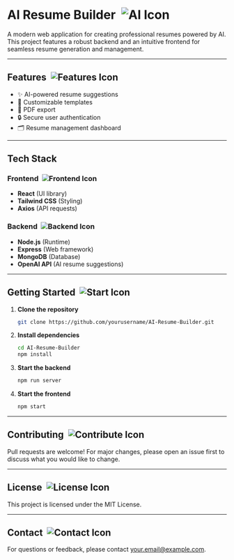 # AI Resume Builder &nbsp;![AI Icon](https://img.icons8.com/color/48/000000/artificial-intelligence.png)

A modern web application for creating professional resumes powered by AI. This project features a robust backend and an intuitive frontend for seamless resume generation and management.

---

## Features &nbsp;![Features Icon](https://img.icons8.com/fluency/48/000000/checklist.png)
- ✨ AI-powered resume suggestions
- 📝 Customizable templates
- 📄 PDF export
- 🔒 Secure user authentication
- 🗂️ Resume management dashboard

---

## Tech Stack

### Frontend &nbsp;![Frontend Icon](https://img.icons8.com/color/48/000000/react-native.png)
- **React** (UI library)
- **Tailwind CSS** (Styling)
- **Axios** (API requests)

### Backend &nbsp;![Backend Icon](https://img.icons8.com/color/48/000000/nodejs.png)
- **Node.js** (Runtime)
- **Express** (Web framework)
- **MongoDB** (Database)
- **OpenAI API** (AI resume suggestions)

---

## Getting Started &nbsp;![Start Icon](https://img.icons8.com/color/48/000000/play.png)

1. **Clone the repository**
    ```bash
    git clone https://github.com/yourusername/AI-Resume-Builder.git
    ```
2. **Install dependencies**
    ```bash
    cd AI-Resume-Builder
    npm install
    ```
3. **Start the backend**
    ```bash
    npm run server
    ```
4. **Start the frontend**
    ```bash
    npm start
    ```

---

## Contributing &nbsp;![Contribute Icon](https://img.icons8.com/color/48/000000/git.png)
Pull requests are welcome! For major changes, please open an issue first to discuss what you would like to change.

---

## License &nbsp;![License Icon](https://img.icons8.com/color/48/000000/license.png)
This project is licensed under the MIT License.

---

## Contact &nbsp;![Contact Icon](https://img.icons8.com/color/48/000000/email.png)
For questions or feedback, please contact [your.email@example.com](mailto:your.email@example.com).
